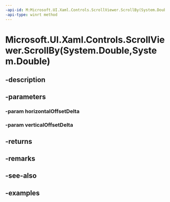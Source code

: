 ```yaml
---
-api-id: M:Microsoft.UI.Xaml.Controls.ScrollViewer.ScrollBy(System.Double,System.Double)
-api-type: winrt method
---
```


# Microsoft.UI.Xaml.Controls.ScrollViewer.ScrollBy(System.Double,System.Double)

<!--
public Microsoft.UI.Xaml.Controls.ScrollInfo ScrollBy (double horizontalOffsetDelta, double verticalOffsetDelta);
-->


## -description

## -parameters

### -param horizontalOffsetDelta

### -param verticalOffsetDelta

## -returns

## -remarks

## -see-also

## -examples


